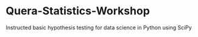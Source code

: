 # Quera-Statistics-Workshop
Instructed basic hypothesis testing for data science in Python using SciPy
